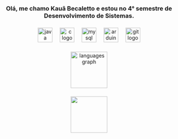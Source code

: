 <br clear="both">

<h3 align="center">Olá, me chamo Kauã Becaletto e estou no 4° semestre de Desenvolvimento de Sistemas.</h3>

###

<div align="center">
  <img src="https://cdn.jsdelivr.net/gh/devicons/devicon/icons/java/java-original.svg" height="40" alt="java logo"  />
  <img width="12" />
  <img src="https://cdn.jsdelivr.net/gh/devicons/devicon/icons/c/c-original.svg" height="40" alt="c logo"  />
  <img width="12" />
  <img src="https://cdn.jsdelivr.net/gh/devicons/devicon/icons/mysql/mysql-original.svg" height="40" alt="mysql logo"  />
  <img width="12" />
  <img src="https://cdn.jsdelivr.net/gh/devicons/devicon/icons/arduino/arduino-original.svg" height="40" alt="arduino logo"  />
  <img width="12" />
  <img src="https://cdn.jsdelivr.net/gh/devicons/devicon/icons/git/git-original.svg" height="40" alt="git logo"  />
</div>

###


###

<div align="center">
  <img src="https://github-readme-stats.vercel.app/api/top-langs?username=becaletto&locale=en&hide_title=false&layout=compact&card_width=320&langs_count=5&theme=dark&hide_border=false&order=2" height="100" alt="languages graph"  />
</div>

###

<div align="center">
  <img height="100" src="https://www.unicamp.br/unicamp/sites/default/files/styles/large/public/Logo_Unicamp__0.jpg?itok=sO9EjTTS"  />
</div>

###
